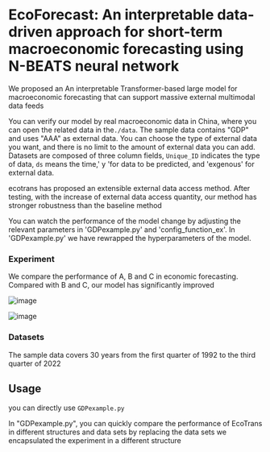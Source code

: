 # EcoForecast: An interpretable data-driven approach for short-term macroeconomic forecasting using N-BEATS neural network

We proposed an An interpretable Transformer-based large model for  macroeconomic forecasting that can support massive external multimodal data feeds

You can verify our model by real macroeconomic data in China, where you can open the related data in the`./data`.     The sample data contains "GDP" and uses "AAA" as external data.   You can choose the type of external data you want, and there is no limit to the amount of external data you can add.   Datasets are composed of three column fields, `Unique_ID` indicates the type of data, `ds` means the time,' y 'for data to be predicted, and 'exgenous' for external data.

ecotrans has proposed an extensible external data access method. After testing, with the increase of external data access quantity, our method has stronger robustness than the baseline method

You can watch the performance of the model change by adjusting the relevant parameters in 'GDPexample.py' and 'config_function_ex'. In 'GDPexample.py' we have rewrapped the hyperparameters of the model.

### Experiment

We compare the performance of A, B and C in economic forecasting. Compared with B and C, our model has significantly improved


![image](https://github.com/navfour/ecotrans/img1.svg)

![image](https://github.com/navfour/ecotrans/img2.svg)

### Datasets
The sample data covers 30 years from the first quarter of 1992 to the third quarter of 2022
## Usage
you can directly use `GDPexample.py` 

In "GDPexample.py", you can quickly compare the performance of EcoTrans in different structures and data sets by replacing the data sets we encapsulated the experiment in a different structure